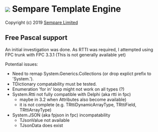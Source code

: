 # ![](../images/sempare-logo-45px.png) Sempare Template Engine

Copyright (c) 2019 [Sempare Limited](http://www.sempare.ltd)

## Free Pascal support

An initial investigation was done. As RTTI was required, I attempted using FPC trunk with FPC 3.3.1 (This is not generally available yet)

Potential issues:

- Need to remap System.Generics.Collections (or drop explict prefix to 'System.').
- TDictionary compatability must be tested.
- Enumeration 'for in' loop might not work on all types (?)
- System.Rtti not fully compatible with Delphi (aka rtti in fpc)
  - maybe in 3.2 when Attributes also become available)
  - it is not complete (e.g. TRttiDynamicArrayType, TRttiField, TRttiArrayType)
- System.JSON (aka fpjson in fpc) incompatability
  - TJsonValue not available
  - TJsonData does exist